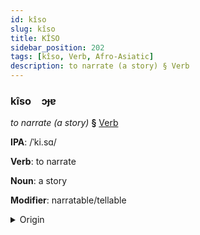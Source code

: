 ```yaml
---
id: kîso
slug: kîso
title: KÎSO
sidebar_position: 202
tags: [kîso, Verb, Afro-Asiatic]
description: to narrate (a story) § Verb
---
```


### kîso&emsp;<span kind="abugida">ɔɟɐ</span>

*to narrate (a story)* **§** [Verb](../../tags/Verb)

**IPA**: /ˈki.sɑ/

**Verb**: to narrate

**Noun**: a story

**Modifier**: narratable/tellable

<details>
    <summary>Origin</summary>
    Arabic قِصَّة qiṣṣa /qisˤ.sˤa/<br/>
    <em>Afro-Asiatic Language Family</em>
</details>